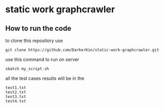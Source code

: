 # static work graphcrawler 

## How to run the code
to clone this repository use

    git clone https://github.com/DarkerKin/static-work-graphcrawler.git

use this command to run on server

    sbatch my_script.sh

all the test cases results will be in the 
    
    test1.txt
    test2.txt
    test3.txt
    test4.txt